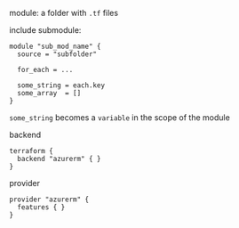 module: a folder with `.tf` files

include submodule:
```hcl
module "sub_mod_name" {
  source = "subfolder"

  for_each = ...

  some_string = each.key
  some_array  = []
}
```

`some_string` becomes a `variable` in the scope of the module

backend
```hcl
terraform {
  backend "azurerm" { }
}
```

provider
```hcl
provider "azurerm" {
  features { }
}
```
